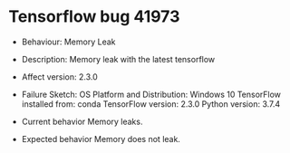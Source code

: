 # Tensorflow bug 41973
- Behaviour: Memory Leak
- Description: Memory leak with the latest tensorflow
- Affect version: 2.3.0
- Failure Sketch:
   	OS Platform and Distribution: Windows 10
	TensorFlow installed from: conda
	TensorFlow version: 2.3.0
	Python version: 3.7.4
     
- Current behavior
	Memory leaks.
- Expected behavior
	Memory does not leak.